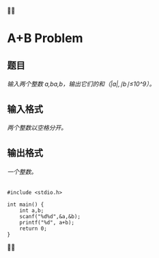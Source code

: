 :rocket::rocket:
# A+B Problem
## 题目
###### 输入两个整数 a,ba,b，输出它们的和（|a|,∣b∣≤10^9）。

## 输入格式
###### 两个整数以空格分开。

## 输出格式
###### 一个整数。

```
#include <stdio.h>

int main() {
    int a,b;
    scanf("%d%d",&a,&b);
    printf("%d", a+b);
    return 0;
}
```
:rocket::rocket:
